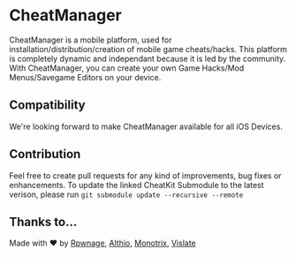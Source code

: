 # CheatManager
CheatManager is a mobile platform, used for installation/distribution/creation of mobile game cheats/hacks. This platform is completely dynamic and independant because it is led by the community. With CheatManager, you can create your own Game Hacks/Mod Menus/Savegame Editors on your device.

## Compatibility
We're looking forward to make CheatManager available for all iOS Devices.

## Contribution
Feel free to create pull requests for any kind of improvements, bug fixes or enhancements. To update the linked CheatKit Submodule to the latest verison, please run  `git submodule update --recursive --remote`

## Thanks to...

Made with ❤️ by [Rpwnage](https://twitter.com/rpwnage), [Althio](https://twitter.com/a1thio), [Monotrix](https://github.com/monotrix), [Vislate](https://github.com/Vislate)
